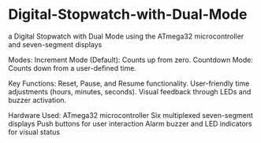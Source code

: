 # Digital-Stopwatch-with-Dual-Mode
a Digital Stopwatch with Dual Mode using the ATmega32 microcontroller and seven-segment displays

Modes:
Increment Mode (Default): Counts up from zero.
Countdown Mode: Counts down from a user-defined time.

Key Functions:
Reset, Pause, and Resume functionality.
User-friendly time adjustments (hours, minutes, seconds).
Visual feedback through LEDs and buzzer activation.

Hardware Used:
ATmega32 microcontroller
Six multiplexed seven-segment displays
Push buttons for user interaction
Alarm buzzer and LED indicators for visual status

